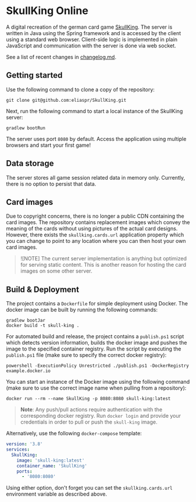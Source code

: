 # SkullKing Online

A digital recreation of the german card game [SkullKing](https://www.schmidtspiele.de/details/produkt/skull-king.html). The server is written in Java using the Spring framework and is accessed by the client using a standard web browser. Client-side logic is implemented in plain JavaScript and communication with the server is done via web socket.

See a list of recent changes in [changelog.md](./changelog.md).

## Getting started

Use the following command to clone a copy of the repository:

```shell
git clone git@github.com:eliaspr/SkullKing.git
```

Next, run the following command to start a local instance of the SkullKing server:

```shell
gradlew bootRun
```

The server uses port `8080` by default. Access the application using multiple browsers and start your first game!

## Data storage

The server stores all game session related data in memory only. Currently, there is no option to persist that data.

## Card images

Due to copyright concerns, there is no longer a public CDN containing the card images. The repository contains replacement images which convey the meaning of the cards without using pictures of the actual card designs. However, there exists the `skullking.cards.url` application property which you can change to point to any location where you can then host your own card images.

> ![NOTE]
> The current server implementation is anything but optimized for serving static content. This is another reason for hosting the card images on some other server.

## Build & Deployment

The project contains a `Dockerfile` for simple deployment using Docker. The docker image can be built by running the following commands:

```shell
gradlew bootJar
docker build -t skull-king .
```

For automated build and release, the project contains a `publish.ps1` script which detects version information, builds the docker image and pushes the image to the specified container registry. Run the script by executing the `publish.ps1` file (make sure to specify the correct docker registry):

```shell
powershell -ExecutionPolicy Unrestricted ./publish.ps1 -DockerRegistry example.docker.io
```

You can start an instance of the Docker image using the following command (make sure to use the correct image name when pulling from a repository):

```shell
docker run --rm --name SkullKing -p 8080:8080 skull-king:latest
```

> **Note**: Any push/pull actions require authentication with the corresponding docker registry. Run `docker login` and provide your credentials in order to pull or push the `skull-king` image.

Alternatively, use the following `docker-compose` template:

```yaml
version: '3.8'
services:
  SkullKing:
    image: 'skull-king:latest'
    container_name: 'SkullKing'
    ports:
      - '8080:8080'
```

Using either option, don't forget you can set the `skullking.cards.url` environment variable as described above.
